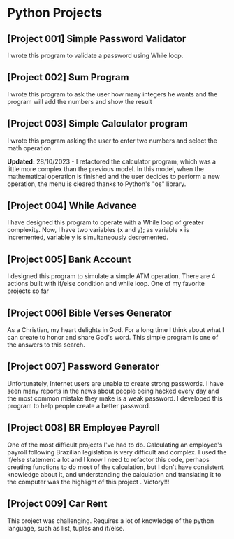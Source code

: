 <h1>Python Projects</h1>

<h2>[Project 001] Simple Password Validator</h2>
<p>I wrote this program to validate a password using While loop.</p>
<h2>[Project 002] Sum Program</h2>
<p>I wrote this program to ask the user how many integers he wants and the program will add the numbers and show the result</p>
<h2>[Project 003] Simple Calculator program</h2>
<p>I wrote this program asking the user to enter two numbers and select the math operation</p>
<p><b>Updated:</b> 28/10/2023 - I refactored the calculator program, which was a little more complex than the previous model. In this model, when the mathematical operation is finished and the user decides to perform a new operation, the menu is cleared thanks to Python's "os" library.</p>
<h2>[Project 004] While Advance</h2>
<p>I have designed this program to operate with a While loop of greater complexity. Now, I have two variables (x and y); as variable x is incremented, variable y is simultaneously decremented.</p>
<h2>[Project 005] Bank Account</h2>
<p>I designed this program to simulate a simple ATM operation. There are 4 actions built with if/else condition and while loop. One of my favorite projects so far</p>
<h2>[Project 006] Bible Verses Generator</h2>
<p>As a Christian, my heart delights in God. For a long time I think about what I can create to honor and share God's word. This simple program is one of the answers to this search.</p>
<h2>[Project 007] Password Generator</h2>
<p>Unfortunately, Internet users are unable to create strong passwords. I have seen many reports in the news about people being hacked every day and the most common mistake they make is a weak password. I developed this program to help people create a better password.</p>
<h2>[Project 008] BR Employee Payroll</h2>
<p>One of the most difficult projects I've had to do. Calculating an employee's payroll following Brazilian legislation is very difficult and complex. I used the if/else statement a lot and I know I need to refactor this code, perhaps creating functions to do most of the calculation, but I don't have consistent knowledge about it, and understanding the calculation and translating it to the computer was the highlight of this project . Victory!!!</p>
<h2>[Project 009] Car Rent</h2>
<p>This project was challenging. Requires a lot of knowledge of the python language, such as list, tuples and if/else.</p>



